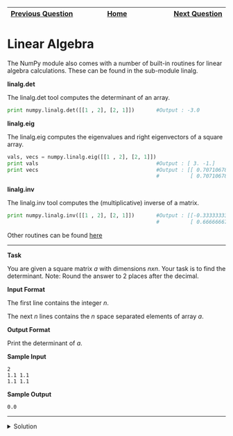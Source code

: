 | <img width=1000>[Previous Question](https://github.com/Kevin-Lago/python-hackerrank-solutions/tree/main/src/numpy/polynomials)</img> | <img width=1000>[Home](https://github.com/Kevin-Lago/python-hackerrank-solutions)</img> | <img width=1000>[Next Question](https://github.com/Kevin-Lago/python-hackerrank-solutions/tree/main/src/debugging/words_score)</img> |
|:---|:---:|---:|

# Linear Algebra

The NumPy module also comes with a number of built-in routines for linear algebra calculations. These can be found in the sub-module linalg.

__linalg.det__

The linalg.det tool computes the determinant of an array.

```python
print numpy.linalg.det([[1 , 2], [2, 1]])       #Output : -3.0
```

__linalg.eig__

The linalg.eig computes the eigenvalues and right eigenvectors of a square array.

```python
vals, vecs = numpy.linalg.eig([[1 , 2], [2, 1]])
print vals                                      #Output : [ 3. -1.]
print vecs                                      #Output : [[ 0.70710678 -0.70710678]
                                                #          [ 0.70710678  0.70710678]]
```

__linalg.inv__

The linalg.inv tool computes the (multiplicative) inverse of a matrix.

```python
print numpy.linalg.inv([[1 , 2], [2, 1]])       #Output : [[-0.33333333  0.66666667]
                                                #          [ 0.66666667 -0.33333333]]
```

Other routines can be found [here]()

---

__Task__

You are given a square matrix $a$ with dimensions $n x n$. Your task is to find the determinant. Note: Round the answer to 2 places after the decimal.

__Input Format__

The first line contains the integer $n$.

The next $n$ lines contains the $n$ space separated elements of array $a$.

__Output Format__

Print the determinant of $a$.

__Sample Input__

```
2
1.1 1.1
1.1 1.1
```

__Sample Output__

```
0.0
```

---

<details><summary>Solution</summary>
    
```python
import numpy

if __name__ == '__main__':
    n = int(input())
    a = [list(map(float, input().split())) for i in range(n)]

    print(round(numpy.linalg.det(a), 2))
```
</details>

